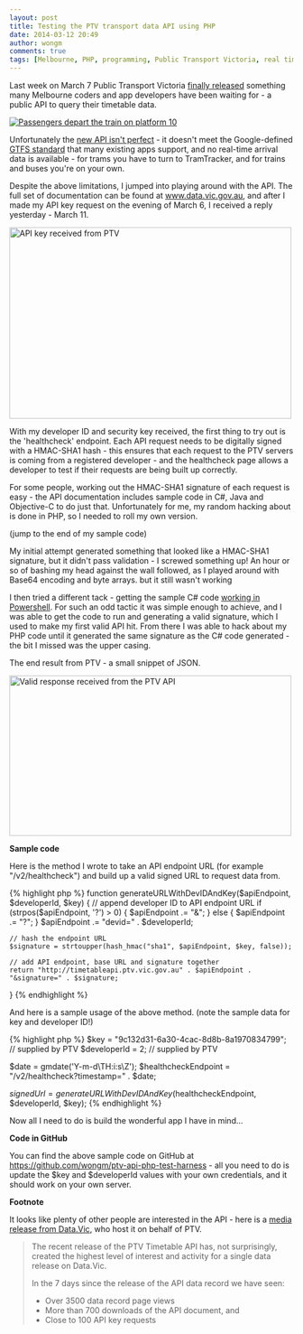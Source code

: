```yaml
---
layout: post
title: Testing the PTV transport data API using PHP
date: 2014-03-12 20:49
author: wongm
comments: true
tags: [Melbourne, PHP, programming, Public Transport Victoria, real time train information, Technology, train, trams, transport]
---
```

Last week on March 7 Public Transport Victoria <a href="http://techgeek.com.au/2014/03/07/public-transport-victoria-finally-releases-timetable-data-public/" target="_blank">finally released</a> something many Melbourne coders and app developers have been waiting for - a public API to query their timetable data.

<a href="http://railgallery.wongm.com/southern-cross-station/F100_8126.jpg.html"><img src="http://railgallery.wongm.com/cache/southern-cross-station/F100_8126_500.jpg" alt="Passengers depart the train on platform 10" /></a>

Unfortunately the <a href="http://www.theage.com.au/technology/technology-news/melbourne-public-transport-tram-train-bus-users-stranded-with-unusable-data-20140310-34hxv.html" target="_blank">new API isn't perfect</a> - it doesn't meet the Google-defined <a href="http://en.wikipedia.org/wiki/General_Transit_Feed_Specification" target="_blank">GTFS standard</a> that many existing apps support, and no real-time arrival data is available - for trams you have to turn to TramTracker, and for trains and buses you're on your own.

Despite the above limitations, I jumped into playing around with the API. The full set of documentation can be found at <a href="https://www.data.vic.gov.au/raw_data/ptv-timetable-api/6056" target="_blank">www.data.vic.gov.au</a>, and after I made my API key request on the evening of March 6, I received a reply yesterday - March 11.

<a href="https://wongm.com/wp-content/uploads/2014/03/PTV-API-key-received.jpg"><img src="https://wongm.com/wp-content/uploads/2014/03/PTV-API-key-received-500x339.jpg" alt="API key received from PTV" width="500" height="339" class="alignnone size-medium wp-image-4504" /></a>

With my developer ID and security key received, the first thing to try out is the 'healthcheck' endpoint. Each API request needs to be digitally signed with a HMAC-SHA1 hash - this ensures that each request to the PTV servers is coming from a registered developer - and the healthcheck page allows a developer to test if their requests are being built up correctly.

For some people, working out the HMAC-SHA1 signature of each request is easy - the API documentation includes sample code in C#, Java and Objective-C to do just that. Unfortunately for me, my random hacking about is done in PHP, so I needed to roll my own version.

(jump to the end of my sample code)

My initial attempt generated something that looked like a HMAC-SHA1 signature, but it didn't pass validation - I screwed something up! An hour or so of bashing my head against the wall followed, as I played around with Base64 encoding and byte arrays. but it still wasn't working

I then tried a different tack - getting the sample C# code <a href="http://blogs.technet.com/b/stefan_gossner/archive/2010/05/07/using-csharp-c-code-in-powershell-scripts.aspx" target="_blank">working in Powershell</a>. For such an odd tactic it was simple enough to achieve, and I was able to get the code to run and generating a valid signature, which I used to make my first valid API hit. From there I was able to hack about my PHP code until it generated the same signature as the C# code generated - the bit I missed was the upper casing.

The end result from PTV - a small snippet of JSON.

<a href="https://wongm.com/wp-content/uploads/2014/03/PTV-working-API-response.jpg"><img src="https://wongm.com/wp-content/uploads/2014/03/PTV-working-API-response-500x284.jpg" alt="Valid response received from the PTV API" width="500" height="284" class="alignnone size-medium wp-image-4505" /></a>

<strong>Sample code</strong>

Here is the method I wrote to take an API endpoint URL (for example "/v2/healthcheck") and build up a valid signed URL to request data from.

{% highlight php %}
function generateURLWithDevIDAndKey($apiEndpoint, $developerId, $key)
{
	// append developer ID to API endpoint URL
	if (strpos($apiEndpoint, '?') > 0)
	{
		$apiEndpoint .= "&";
	}
	else
	{
		$apiEndpoint .= "?";
	}
	$apiEndpoint .= "devid=" . $developerId;
	
	// hash the endpoint URL
	$signature = strtoupper(hash_hmac("sha1", $apiEndpoint, $key, false));
	
	// add API endpoint, base URL and signature together
	return "http://timetableapi.ptv.vic.gov.au" . $apiEndpoint . "&signature=" . $signature;
}
{% endhighlight %}

And here is a sample usage of the above method. (note the sample data for key and developer ID!)

{% highlight php %}
$key = "9c132d31-6a30-4cac-8d8b-8a1970834799"; // supplied by PTV
$developerId = 2; // supplied by PTV

$date = gmdate('Y-m-d\TH:i:s\Z');
$healthcheckEndpoint = "/v2/healthcheck?timestamp=" . $date;

$signedUrl = generateURLWithDevIDAndKey($healthcheckEndpoint, $developerId, $key);
{% endhighlight %}

Now all I need to do is build the wonderful app I have in mind...

<strong>Code in GitHub</strong>

You can find the above sample code on GitHub at <a href="https://github.com/wongm/ptv-api-php-test-harness" target="_blank">https://github.com/wongm/ptv-api-php-test-harness</a> - all you need to do is update the $key and $developerId values with your own credentials, and it should work on your own server.

<strong>Footnote</strong>

It looks like plenty of other people are interested in the API - here is a <a href="http://www.data.vic.gov.au/blog/transport-ptv-timetable-api-release-sets-new-high/6067" target="_blank">media release from Data.Vic</a>, who host it on behalf of PTV.

<blockquote>The recent release of the PTV Timetable API has, not surprisingly, created the highest level of interest and activity for a single data release on Data.Vic.

In the 7 days since the release of the API data record we have seen:

- Over 3500 data record page views
- More than 700 downloads of the API document, and
- Close to 100 API key requests</blockquote>
